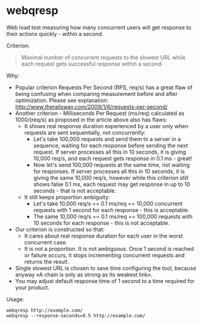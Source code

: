 webqresp
========

Web load test measuring how many concurrent users will get response to their actions quickly - within a second.

Criterion:

> Maximal number of concurrent requests to the slowest URL
> while each request gets successful response within a second.

Why:

* Popular criterion Requests Per Second (RPS, req/s) has a great flaw of being confusing when comparing measurement before and after optimization. Please see explanation: http://www.therailsway.com/2009/1/6/requests-per-second/
* Another criterion - Milliseconds Per Request (ms/req) calculated as 1000/(req/s) as proposed in the article above also has flaws:
    * It shows real response duration experienced by a user only when requests are sent sequentially, not concurrently:
        * Let's take 100,000 requests and send them to a server in a sequence, waiting for each response before sending the next request. If server processes all this in 10 seconds, it is giving 10,000 req/s, and each request gets response in 0.1 ms - great!
        * Now let's send 100,000 requests at the same time, not waiting for responses. If server processes all this in 10 seconds, it is giving the same 10,000 req/s, however while this criterion still shows false 0.1 ms, each request may get response in up to 10 seconds - that is not acceptable.
    * It still keeps proportion ambiguity:
        * Let's take 10,000 req/s == 0.1 ms/req == 10,000 concurrent requests with 1 second for each response - this is acceptable.
        * The same 10,000 req/s == 0.1 ms/req == 100,000 requests with 10 seconds for each response - this is not acceptable.
* Our criterion is constructed so that:
    * It cares about real response duration for each user in the worst concurrent case.
    * It is not a proportion. It is not ambiguous. Once 1 second is reached or failure occurs, it stops incrementing concurrent requests and returns the result.
* Single slowest URL is chosen to save time configuring the tool, because anyway «A chain is only as strong as its weakest link».
* You may adjust default response time of 1 second to a time required for your product.

Usage:

    webqresp http://example.com/
    webqresp --response-seconds=0.5 http://example.com/
